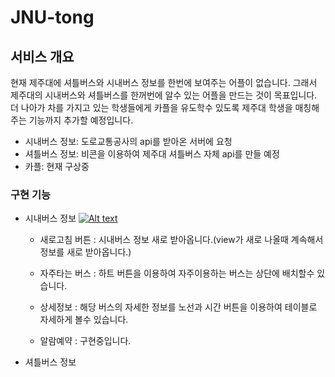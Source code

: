 # JNU-tong

## 서비스 개요

 현재 제주대에 셔틀버스와 시내버스 정보를 한번에 보여주는 어플이 없습니다. 그래서 제주대의 시내버스와 셔틀버스를 한꺼번에 알수 있는 어플을 만드는 것이 목표입니다. 더 나아가 차를 가지고 있는 학생들에게 카플을 유도학수 있도록 제주대 학생을 매칭해주는 기능까지 추가할 예정입니다.

- 시내버스 정보: 도로교통공사의 api를 받아온 서버에 요청
- 셔틀버스 정보: 비콘을 이용하여 제주대 셔틀버스 자체 api를 만들 예정
- 카플: 현재 구상중

### 구현 기능

- 시내버스 정보
[![Alt text](https://img.youtube.com/vi/VID/0.jpg)](https://youtu.be/yL-66Sax2WU)
  - 새로고침 버튼 : 시내버스 정보 새로 받아옵니다.(view가 새로 나올때 계속해서 정보를 새로 받아옵니다.)

  - 자주타는 버스 : 하트 버튼을 이용하여 자주이용하는 버스는 상단에 배치할수 있습니다.

  - 상세정보 : 해당 버스의 자세한 정보를 노선과 시간 버튼을 이용하여 테이블로 자세하게 볼수 있습니다.

  - 알람예약 : 구현중입니다.


- 셔틀버스 정보
